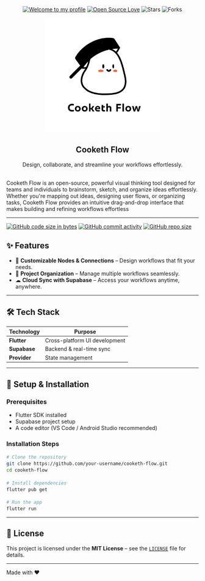 <p align="center">
   <div align="center">

[![Welcome to my profile](https://img.shields.io/badge/Hello,Programmer!-Welcome-blue.svg?style=flat&logo=github)](https://github.com/CookethOrg)
[![Open Source Love](https://badges.frapsoft.com/os/v2/open-source.svg?v=103)](https://github.com/CookethOrg/Cooketh-Flow)
![Stars](https://img.shields.io/github/stars/CookethOrg/Cooketh-Flow?style=flat&logo=github)
![Forks](https://img.shields.io/github/forks/CookethOrg/Cooketh-Flow?style=flat&logo=github)

</div>
<div align="center">
  <a href="https://github.com/CookethOrg/Cooketh-Flow">
  <img src="assets/Frame 271.png" alt="Cooketh Flow logo" height="300" />
     </a>
</div>
<h2 align="center">Cooketh Flow</h2>
<p align="center"> Design, collaborate, and streamline your workflows effortlessly. </p>
<br />
<!-- <br /> -->
Cooketh Flow is an open-source, powerful visual thinking tool designed for teams and individuals to brainstorm, sketch, and organize ideas effortlessly. Whether you're mapping out ideas, designing user flows, or organizing tasks, Cooketh Flow provides an intuitive drag-and-drop interface that makes building and refining workflows effortless
<!-- <div align="center">
  <a href="https://github.com/CookethOrg/Cooketh-Flow">
  <img src="assets/ss.png" alt="Cooketh Flow logo" height="300" />
     </a>
</div> -->

---

[![GitHub code size in bytes](https://img.shields.io/github/languages/code-size/CookethOrg/Cooketh-Flow?logo=github)](https://CookethOrg/Cooketh-Flow) [![GitHub commit activity](https://img.shields.io/github/commit-activity/m/CookethOrg/Cooketh-Flow?color=bluevoilet&logo=github)](https://github.com/CookethOrg/Cooketh-Flow/commits/) [![GitHub repo size](https://img.shields.io/github/repo-size/CookethOrg/Cooketh-Flow?logo=github)](https://github.com/CookethOrg/Cooketh-Flow)


## ✨ Features  

- 🔗 **Customizable Nodes & Connections** – Design workflows that fit your needs.    
- 📂 **Project Organization** – Manage multiple workflows seamlessly.  
- ☁ **Cloud Sync with Supabase** – Access your workflows anytime, anywhere.   

---

## 🛠️ Tech Stack  

| Technology | Purpose |
|------------|---------|
| **Flutter** | Cross-platform UI development |
| **Supabase** | Backend & real-time sync |
| **Provider** | State management |

---

## 🚀 Setup & Installation  

### Prerequisites  
- Flutter SDK installed  
- Supabase project setup  
- A code editor (VS Code / Android Studio recommended)  

### Installation Steps  

```bash
# Clone the repository
git clone https://github.com/your-username/cooketh-flow.git
cd cooketh-flow

# Install dependencies
flutter pub get

# Run the app
flutter run
```
---
## 📜 License  

This project is licensed under the **MIT License** – see the [`LICENSE`](LICENSE) file for details.  

---

Made with ❤️
